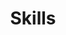 ---
title: Skills
deprecated: false
hidden: false
metadata:
  robots: index
next:
  pages:
    - slug: vision
      title: Vision
      type: basic
    - slug: speech
      title: Speech
      type: basic
    - slug: locomotion
      title: Locomotion
      type: basic
    - slug: manipulation
      title: Manipulation
      type: basic
---